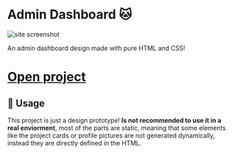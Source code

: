 # Admin Dashboard 🐱

![site screenshot](https://i.imgur.com/kTMizjw.png)

An admin dashboard design made with pure HTML and CSS!

# [Open project](https://alesbe.github.io/admin-dashboard/)

## 🐾 Usage
This project is just a design prototype! **Is not recommended to use it in a real enviorment**, most of the parts are static, meaning that some elements like the project cards or profile pictures are not generated dynamically, instead they are directly defined in the HTML.